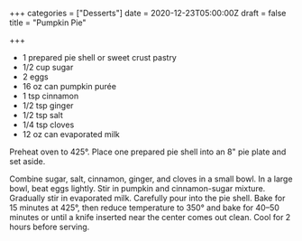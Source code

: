 +++
categories = ["Desserts"]
date = 2020-12-23T05:00:00Z
draft = false
title = "Pumpkin Pie"

+++
* 1 prepared pie shell or sweet crust pastry 
* 1/2 cup sugar 
* 2 eggs 
* 16 oz can pumpkin purée 
* 1 tsp cinnamon 
* 1/2 tsp ginger 
* 1/2 tsp salt 
* 1/4 tsp cloves 
* 12 oz can evaporated milk

Preheat oven to 425°. Place one prepared pie shell into an 8" pie plate and set aside. 

Combine sugar, salt, cinnamon, ginger, and cloves in a small bowl. In a large bowl, beat eggs lightly. Stir in pumpkin and cinnamon-sugar mixture. Gradually stir in evaporated milk. Carefully pour into the pie shell. Bake for 15 minutes at 425°, then reduce temperature to 350° and bake for 40–50 minutes or until a knife inserted near the center comes out clean. Cool for 2 hours before serving.